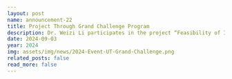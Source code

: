 ```yaml
---
layout: post
name: announcement-22
title: Project Through Grand Challenge Program  
description: Dr. Weizi Li participates in the project “Feasibility of Implementing a Personalized eHealth Program through Fitness Wearables and Applications Among Rural Cancer Survivors” funded by the <a href='https://grandchallenges.tennessee.edu/2024-ut-grants/awarded-and-advancing/'>UT Grand Challenge program</a>.
date: 2024-09-03
year: 2024
img: assets/img/news/2024-Event-UT-Grand-Challenge.png
related_posts: false
read_more: false
---
```

